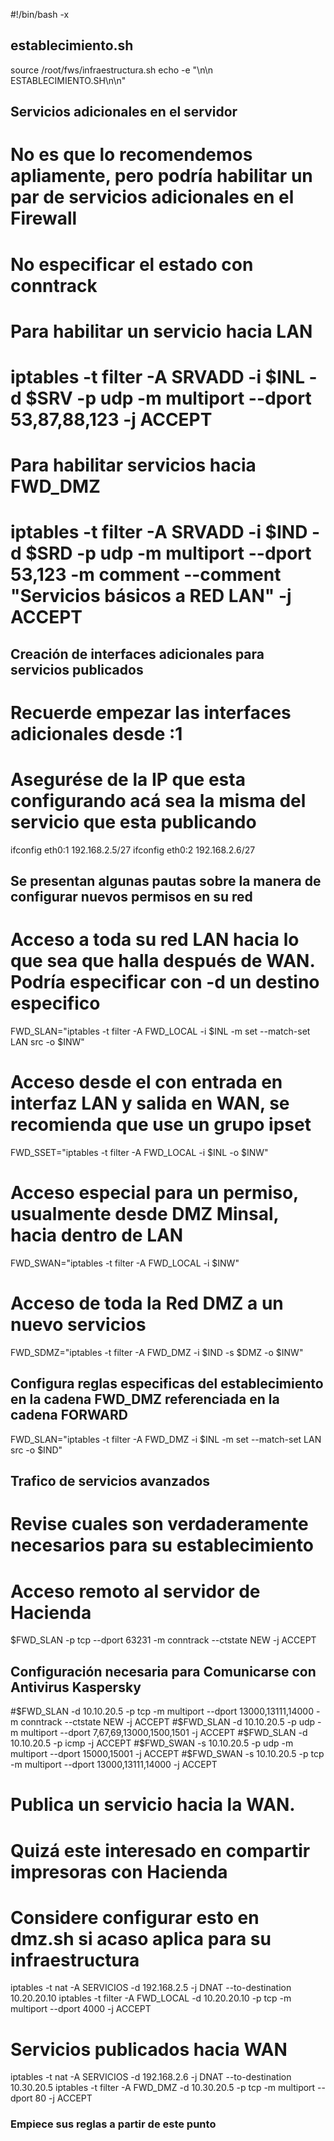#!/bin/bash -x 
## establecimiento.sh #### 
source /root/fws/infraestructura.sh
echo -e "\n\n ESTABLECIMIENTO.SH\n\n"

## Servicios adicionales en el servidor
# No es que lo recomendemos apliamente, pero podría habilitar un par de servicios adicionales en el Firewall
# No especificar el estado con conntrack
# Para habilitar un servicio hacia LAN
# iptables -t filter -A SRVADD -i $INL -d $SRV -p udp -m multiport --dport 53,87,88,123 -j ACCEPT
# Para habilitar servicios hacia FWD_DMZ
# iptables -t filter -A SRVADD -i $IND -d $SRD -p udp -m multiport --dport 53,123 -m comment --comment "Servicios básicos a RED LAN" -j ACCEPT

## Creación de interfaces adicionales para servicios publicados
# Recuerde empezar las interfaces adicionales desde :1 
# Asegurése de la IP que esta configurando acá sea la misma del servicio que esta publicando
ifconfig eth0:1 192.168.2.5/27
ifconfig eth0:2 192.168.2.6/27

## Se presentan algunas pautas sobre la manera de configurar nuevos permisos en su red
# Acceso a toda su red LAN hacia lo que sea que halla después de WAN. Podría especificar con -d un destino especifico
FWD_SLAN="iptables -t filter -A FWD_LOCAL -i $INL -m set --match-set LAN src -o $INW"
# Acceso desde el con entrada en interfaz LAN y salida en WAN, se recomienda que use un grupo ipset
FWD_SSET="iptables -t filter -A FWD_LOCAL -i $INL -o $INW"
# Acceso especial para un permiso, usualmente desde DMZ Minsal, hacia dentro de LAN
FWD_SWAN="iptables -t filter -A FWD_LOCAL -i $INW"
# Acceso de toda la Red DMZ a un nuevo servicios
FWD_SDMZ="iptables -t filter -A FWD_DMZ -i $IND -s $DMZ -o $INW"
## Configura reglas especificas del establecimiento en la cadena FWD_DMZ referenciada en la cadena FORWARD
FWD_SLAN="iptables -t filter -A FWD_DMZ -i $INL -m set --match-set LAN src -o $IND"

## Trafico de servicios avanzados
# Revise cuales son verdaderamente necesarios para su establecimiento

# Acceso remoto al servidor de Hacienda
$FWD_SLAN -p tcp --dport 63231 -m conntrack --ctstate NEW -j ACCEPT

## Configuración necesaria para Comunicarse con Antivirus Kaspersky
#$FWD_SLAN -d 10.10.20.5 -p tcp -m multiport --dport 13000,13111,14000 -m conntrack --ctstate NEW -j ACCEPT
#$FWD_SLAN -d 10.10.20.5 -p udp -m multiport --dport 7,67,69,13000,1500,1501 -j ACCEPT
#$FWD_SLAN -d 10.10.20.5 -p icmp -j ACCEPT
#$FWD_SWAN -s 10.10.20.5 -p udp -m multiport --dport 15000,15001 -j ACCEPT
#$FWD_SWAN -s 10.10.20.5 -p tcp -m multiport --dport 13000,13111,14000 -j ACCEPT

# Publica un servicio hacia la WAN. 
# Quizá este interesado en compartir impresoras con Hacienda
# Considere configurar esto en dmz.sh si acaso aplica para su infraestructura
iptables -t nat -A SERVICIOS -d 192.168.2.5 -j DNAT --to-destination 10.20.20.10
iptables -t filter -A FWD_LOCAL -d 10.20.20.10 -p tcp -m multiport --dport 4000 -j ACCEPT

# Servicios publicados hacia WAN
iptables -t nat -A SERVICIOS -d 192.168.2.6 -j DNAT --to-destination 10.30.20.5
iptables -t filter -A FWD_DMZ -d 10.30.20.5 -p tcp -m multiport --dport 80 -j ACCEPT

### Empiece sus reglas a partir de este punto

